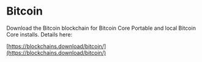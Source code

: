 # Bitcoin
Download the Bitcoin blockchain for Bitcoin Core Portable and local Bitcoin Core installs. Details here:

[https://blockchains.download/bitcoin/](https://blockchains.download/bitcoin/)

